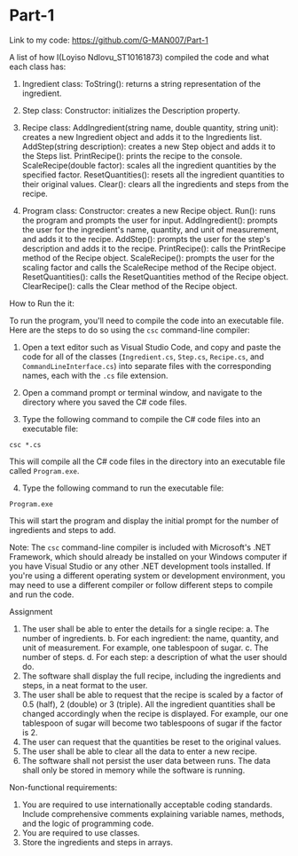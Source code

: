 # Part-1 
Link to my code:
https://github.com/G-MAN007/Part-1

A list of how I(Loyiso Ndlovu_ST10161873) compiled the code and what each class has:
1. Ingredient class:
ToString(): returns a string representation of the ingredient.

2. Step class:
Constructor: initializes the Description property.

3. Recipe class:
AddIngredient(string name, double quantity, string unit): creates a new Ingredient object and adds it to the Ingredients list.
AddStep(string description): creates a new Step object and adds it to the Steps list.
PrintRecipe(): prints the recipe to the console.
ScaleRecipe(double factor): scales all the ingredient quantities by the specified factor.
ResetQuantities(): resets all the ingredient quantities to their original values.
Clear(): clears all the ingredients and steps from the recipe.

4. Program class:
Constructor: creates a new Recipe object.
Run(): runs the program and prompts the user for input.
AddIngredient(): prompts the user for the ingredient's name, quantity, and unit of measurement, and adds it to the recipe.
AddStep(): prompts the user for the step's description and adds it to the recipe.
PrintRecipe(): calls the PrintRecipe method of the Recipe object.
ScaleRecipe(): prompts the user for the scaling factor and calls the ScaleRecipe method of the Recipe object.
ResetQuantities(): calls the ResetQuantities method of the Recipe object.
ClearRecipe(): calls the Clear method of the Recipe object.

How to Run the it:

To run the program, you'll need to compile the code into an executable file. Here are the steps to do so using the `csc` command-line compiler:

1. Open a text editor such as Visual Studio Code, and copy and paste the code for all of the classes (`Ingredient.cs`, `Step.cs`, `Recipe.cs`, and `CommandLineInterface.cs`) into separate files with the corresponding names, each with the `.cs` file extension.

2. Open a command prompt or terminal window, and navigate to the directory where you saved the C# code files.

3. Type the following command to compile the C# code files into an executable file:

```
csc *.cs
```

This will compile all the C# code files in the directory into an executable file called `Program.exe`.

4. Type the following command to run the executable file:

```
Program.exe
```

This will start the program and display the initial prompt for the number of ingredients and steps to add.

Note: The `csc` command-line compiler is included with Microsoft's .NET Framework, which should already be installed on your Windows computer if you have Visual Studio or any other .NET development tools installed. If you're using a different operating system or development environment, you may need to use a different compiler or follow different steps to compile and run the code.


Assignment
1. The user shall be able to enter the details for a single recipe:
a. The number of ingredients.
b. For each ingredient: the name, quantity, and unit of measurement. For example, one
tablespoon of sugar.
c. The number of steps.
d. For each step: a description of what the user should do.
2. The software shall display the full recipe, including the ingredients and steps, in a neat 
format to the user.
3. The user shall be able to request that the recipe is scaled by a factor of 0.5 (half), 2 (double) 
or 3 (triple). All the ingredient quantities shall be changed accordingly when the recipe is 
displayed. For example, our one tablespoon of sugar will become two tablespoons of sugar 
if the factor is 2.
4. The user can request that the quantities be reset to the original values.
5. The user shall be able to clear all the data to enter a new recipe.
6. The software shall not persist the user data between runs. The data shall only be stored in 
memory while the software is running.

Non-functional requirements:
1. You are required to use internationally acceptable coding standards. Include 
comprehensive comments explaining variable names, methods, and the logic of 
programming code.
2. You are required to use classes. 
3. Store the ingredients and steps in arrays.
